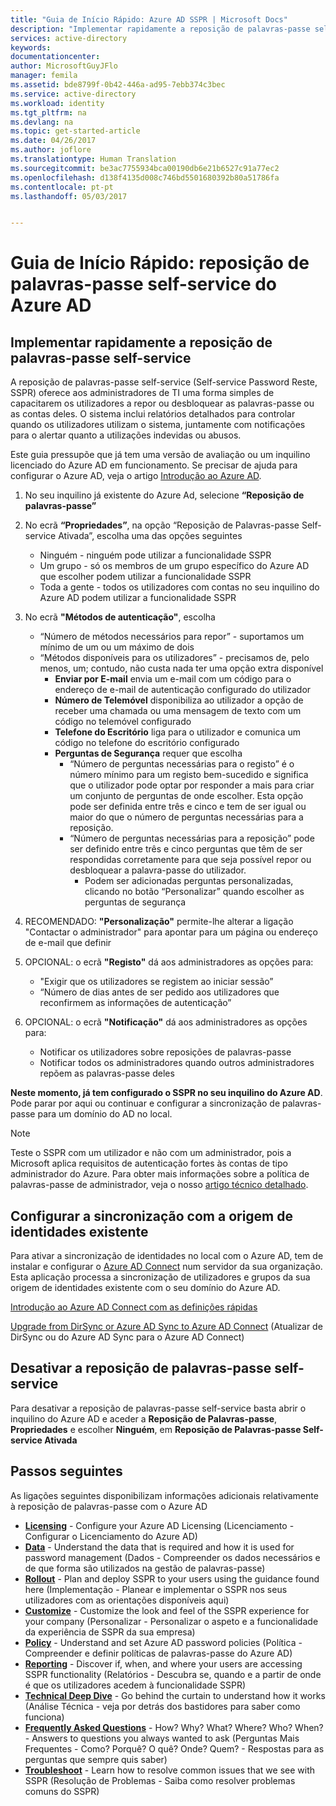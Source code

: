 ```yaml
---
title: "Guia de Início Rápido: Azure AD SSPR | Microsoft Docs"
description: "Implementar rapidamente a reposição de palavras-passe self-service do Azure AD"
services: active-directory
keywords: 
documentationcenter: 
author: MicrosoftGuyJFlo
manager: femila
ms.assetid: bde8799f-0b42-446a-ad95-7ebb374c3bec
ms.service: active-directory
ms.workload: identity
ms.tgt_pltfrm: na
ms.devlang: na
ms.topic: get-started-article
ms.date: 04/26/2017
ms.author: joflore
ms.translationtype: Human Translation
ms.sourcegitcommit: be3ac7755934bca00190db6e21b6527c91a77ec2
ms.openlocfilehash: d138f4135d008c746bd5501680392b80a51786fa
ms.contentlocale: pt-pt
ms.lasthandoff: 05/03/2017


---
```

# <a name="quick-start-azure-ad-self-service-password-reset"></a>Guia de Início Rápido: reposição de palavras-passe self-service do Azure AD

## <a name="rapidly-deploy-self-service-password-reset"></a>Implementar rapidamente a reposição de palavras-passe self-service

A reposição de palavras-passe self-service (Self-service Password Reste, SSPR) oferece aos administradores de TI uma forma simples de capacitarem os utilizadores a repor ou desbloquear as palavras-passe ou as contas deles. O sistema inclui relatórios detalhados para controlar quando os utilizadores utilizam o sistema, juntamente com notificações para o alertar quanto a utilizações indevidas ou abusos.

Este guia pressupõe que já tem uma versão de avaliação ou um inquilino licenciado do Azure AD em funcionamento. Se precisar de ajuda para configurar o Azure AD, veja o artigo [Introdução ao Azure AD](https://azure.microsoft.com/trial/get-started-active-directory/).

1. No seu inquilino já existente do Azure Ad, selecione **“Reposição de palavras-passe”**

2. No ecrã **“Propriedades”**, na opção “Reposição de Palavras-passe Self-service Ativada”, escolha uma das opções seguintes
    * Ninguém - ninguém pode utilizar a funcionalidade SSPR
    * Um grupo - só os membros de um grupo específico do Azure AD que escolher podem utilizar a funcionalidade SSPR
    * Toda a gente - todos os utilizadores com contas no seu inquilino do Azure AD podem utilizar a funcionalidade SSPR

3. No ecrã **"Métodos de autenticação"**, escolha
    * “Número de métodos necessários para repor” - suportamos um mínimo de um ou um máximo de dois
    * “Métodos disponíveis para os utilizadores” - precisamos de, pelo menos, um; contudo, não custa nada ter uma opção extra disponível
        * **Enviar por E-mail** envia um e-mail com um código para o endereço de e-mail de autenticação configurado do utilizador
        * **Número de Telemóvel** disponibiliza ao utilizador a opção de receber uma chamada ou uma mensagem de texto com um código no telemóvel configurado
        * **Telefone do Escritório** liga para o utilizador e comunica um código no telefone do escritório configurado
        * **Perguntas de Segurança** requer que escolha
            * “Número de perguntas necessárias para o registo” é o número mínimo para um registo bem-sucedido e significa que o utilizador pode optar por responder a mais para criar um conjunto de perguntas de onde escolher. Esta opção pode ser definida entre três e cinco e tem de ser igual ou maior do que o número de perguntas necessárias para a reposição.
            * “Número de perguntas necessárias para a reposição” pode ser definido entre três e cinco perguntas que têm de ser respondidas corretamente para que seja possível repor ou desbloquear a palavra-passe do utilizador.
                * Podem ser adicionadas perguntas personalizadas, clicando no botão “Personalizar” quando escolher as perguntas de segurança

4. RECOMENDADO: **"Personalização"** permite-lhe alterar a ligação "Contactar o administrador" para apontar para um página ou endereço de e-mail que definir

5. OPCIONAL: o ecrã **"Registo"** dá aos administradores as opções para:
    * "Exigir que os utilizadores se registem ao iniciar sessão”
    * “Número de dias antes de ser pedido aos utilizadores que reconfirmem as informações de autenticação”

6. OPCIONAL: o ecrã **"Notificação"** dá aos administradores as opções para:
    * Notificar os utilizadores sobre reposições de palavras-passe
    * Notificar todos os administradores quando outros administradores repõem as palavras-passe deles

**Neste momento, já tem configurado o SSPR no seu inquilino do Azure AD**. Pode parar por aqui ou continuar e configurar a sincronização de palavras-passe para um domínio do AD no local.

> [!NOTE]
> Teste o SSPR com um utilizador e não com um administrador, pois a Microsoft aplica requisitos de autenticação fortes às contas de tipo administrador do Azure. Para obter mais informações sobre a política de palavras-passe de administrador, veja o nosso [artigo técnico detalhado](active-directory-passwords-how-it-works.md).

## <a name="configure-synchronization-to-existing-identity-source"></a>Configurar a sincronização com a origem de identidades existente

Para ativar a sincronização de identidades no local com o Azure AD, tem de instalar e configurar o [Azure AD Connect](/connect/active-directory-aadconnect.md) num servidor da sua organização. Esta aplicação processa a sincronização de utilizadores e grupos da sua origem de identidades existente com o seu domínio do Azure AD.

[Introdução ao Azure AD Connect com as definições rápidas](/connect/active-directory-aadconnect-get-started-express.md)

[Upgrade from DirSync or Azure AD Sync to Azure AD Connect](/connect/active-directory-aadconnect-dirsync-deprecated.md) (Atualizar de DirSync ou do Azure AD Sync para o Azure AD Connect)

## <a name="disabling-self-service-password-reset"></a>Desativar a reposição de palavras-passe self-service

Para desativar a reposição de palavras-passe self-service basta abrir o inquilino do Azure AD e aceder a **Reposição de Palavras-passe**, **Propriedades** e escolher **Ninguém**, em **Reposição de Palavras-passe Self-service Ativada**

## <a name="next-steps"></a>Passos seguintes
As ligações seguintes disponibilizam informações adicionais relativamente à reposição de palavras-passe com o Azure AD

* [**Licensing**](active-directory-passwords-licensing.md) - Configure your Azure AD Licensing (Licenciamento - Configurar o Licenciamento do Azure AD)
* [**Data**](active-directory-passwords-data.md) - Understand the data that is required and how it is used for password management (Dados - Compreender os dados necessários e de que forma são utilizados na gestão de palavras-passe)
* [**Rollout**](active-directory-passwords-best-practices.md) - Plan and deploy SSPR to your users using the guidance found here (Implementação - Planear e implementar o SSPR nos seus utilizadores com as orientações disponíveis aqui)
* [**Customize**](active-directory-passwords-customize.md) - Customize the look and feel of the SSPR experience for your company (Personalizar - Personalizar o aspeto e a funcionalidade da experiência de SSPR da sua empresa)
* [**Policy**](active-directory-passwords-policy.md) - Understand and set Azure AD password policies (Política - Compreender e definir políticas de palavras-passe do Azure AD)
* [**Reporting**](active-directory-passwords-reporting.md) - Discover if, when, and where your users are accessing SSPR functionality (Relatórios - Descubra se, quando e a partir de onde é que os utilizadores acedem à funcionalidade SSPR)
* [**Technical Deep Dive**](active-directory-passwords-how-it-works.md) - Go behind the curtain to understand how it works (Análise Técnica - veja por detrás dos bastidores para saber como funciona)
* [**Frequently Asked Questions**](active-directory-passwords-faq.md) - How? Why? What? Where? Who? When? - Answers to questions you always wanted to ask (Perguntas Mais Frequentes - Como? Porquê? O quê? Onde? Quem? - Respostas para as perguntas que sempre quis saber)
* [**Troubleshoot**](active-directory-passwords-troubleshoot.md) - Learn how to resolve common issues that we see with SSPR (Resolução de Problemas - Saiba como resolver problemas comuns do SSPR)

